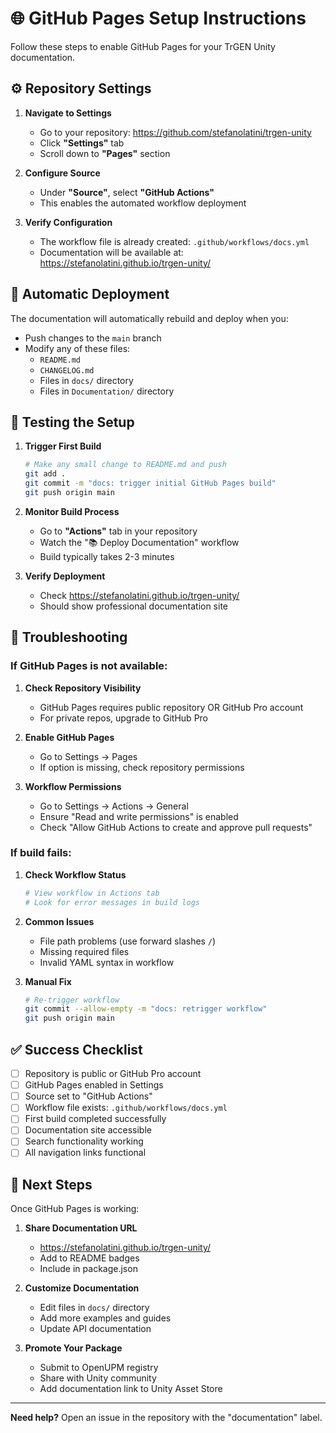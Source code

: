 # 🌐 GitHub Pages Setup Instructions

Follow these steps to enable GitHub Pages for your TrGEN Unity documentation.

## ⚙️ Repository Settings

1. **Navigate to Settings**
   - Go to your repository: https://github.com/stefanolatini/trgen-unity
   - Click **"Settings"** tab
   - Scroll down to **"Pages"** section

2. **Configure Source**
   - Under **"Source"**, select **"GitHub Actions"**
   - This enables the automated workflow deployment

3. **Verify Configuration**
   - The workflow file is already created: `.github/workflows/docs.yml`
   - Documentation will be available at: https://stefanolatini.github.io/trgen-unity/

## 🚀 Automatic Deployment

The documentation will automatically rebuild and deploy when you:

- Push changes to the `main` branch
- Modify any of these files:
  - `README.md`
  - `CHANGELOG.md` 
  - Files in `docs/` directory
  - Files in `Documentation/` directory

## 🧪 Testing the Setup

1. **Trigger First Build**
   ```bash
   # Make any small change to README.md and push
   git add .
   git commit -m "docs: trigger initial GitHub Pages build"
   git push origin main
   ```

2. **Monitor Build Process**
   - Go to **"Actions"** tab in your repository
   - Watch the "📚 Deploy Documentation" workflow
   - Build typically takes 2-3 minutes

3. **Verify Deployment**
   - Check https://stefanolatini.github.io/trgen-unity/
   - Should show professional documentation site

## 🔧 Troubleshooting

### If GitHub Pages is not available:

1. **Check Repository Visibility**
   - GitHub Pages requires public repository OR GitHub Pro account
   - For private repos, upgrade to GitHub Pro

2. **Enable GitHub Pages**
   - Go to Settings → Pages
   - If option is missing, check repository permissions

3. **Workflow Permissions**
   - Go to Settings → Actions → General
   - Ensure "Read and write permissions" is enabled
   - Check "Allow GitHub Actions to create and approve pull requests"

### If build fails:

1. **Check Workflow Status**
   ```bash
   # View workflow in Actions tab
   # Look for error messages in build logs
   ```

2. **Common Issues**
   - File path problems (use forward slashes `/`)
   - Missing required files
   - Invalid YAML syntax in workflow

3. **Manual Fix**
   ```bash
   # Re-trigger workflow
   git commit --allow-empty -m "docs: retrigger workflow"
   git push origin main
   ```

## ✅ Success Checklist

- [ ] Repository is public or GitHub Pro account
- [ ] GitHub Pages enabled in Settings
- [ ] Source set to "GitHub Actions"
- [ ] Workflow file exists: `.github/workflows/docs.yml`
- [ ] First build completed successfully
- [ ] Documentation site accessible
- [ ] Search functionality working
- [ ] All navigation links functional

## 🎉 Next Steps

Once GitHub Pages is working:

1. **Share Documentation URL**
   - https://stefanolatini.github.io/trgen-unity/
   - Add to README badges
   - Include in package.json

2. **Customize Documentation**
   - Edit files in `docs/` directory
   - Add more examples and guides
   - Update API documentation

3. **Promote Your Package**
   - Submit to OpenUPM registry
   - Share with Unity community
   - Add documentation link to Unity Asset Store

---

**Need help?** Open an issue in the repository with the "documentation" label.